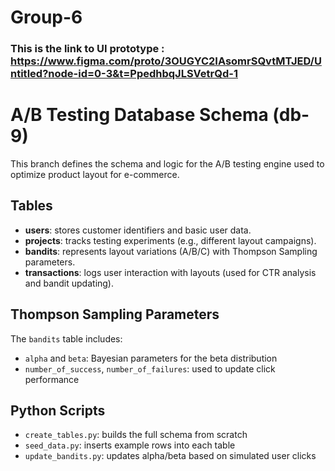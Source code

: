 # Group-6

### This is the link to UI prototype : https://www.figma.com/proto/3OUGYC2IAsomrSQvtMTJED/Untitled?node-id=0-3&t=PpedhbqJLSVetrQd-1

# A/B Testing Database Schema (db-9)

This branch defines the schema and logic for the A/B testing engine used to optimize product layout for e-commerce.

##  Tables

- **users**: stores customer identifiers and basic user data.
- **projects**: tracks testing experiments (e.g., different layout campaigns).
- **bandits**: represents layout variations (A/B/C) with Thompson Sampling parameters.
- **transactions**: logs user interaction with layouts (used for CTR analysis and bandit updating).

##  Thompson Sampling Parameters

The `bandits` table includes:
- `alpha` and `beta`: Bayesian parameters for the beta distribution
- `number_of_success`, `number_of_failures`: used to update click performance

##  Python Scripts

- `create_tables.py`: builds the full schema from scratch
- `seed_data.py`: inserts example rows into each table
- `update_bandits.py`: updates alpha/beta based on simulated user clicks
